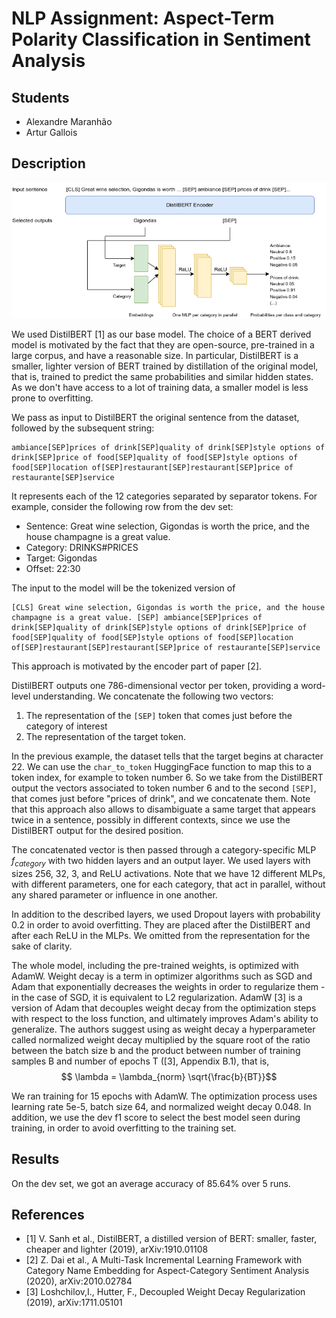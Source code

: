# NLP Assignment: Aspect-Term Polarity Classification in Sentiment Analysis

## Students

- Alexandre Maranhão
- Artur Gallois

## Description

![Model Architecture](architecture.png)

We used DistilBERT [1] as our base model. The choice of a BERT derived model is motivated by the fact that they are open-source, pre-trained in a large corpus, and have a reasonable size. In particular, DistilBERT is a smaller, lighter version of BERT trained by distillation of the original model, that is, trained to predict the same probabilities and similar hidden states. As we don't have access to a lot of training data, a smaller model is less prone to overfitting.

We pass as input to DistilBERT the original sentence from the dataset, followed by the subsequent string:

```
ambiance[SEP]prices of drink[SEP]quality of drink[SEP]style options of drink[SEP]price of food[SEP]quality of food[SEP]style options of food[SEP]location of[SEP]restaurant[SEP]restaurant[SEP]price of restaurante[SEP]service
```

It represents each of the 12 categories separated by separator tokens. For example, consider the following row from the dev set:

- Sentence: Great wine selection, Gigondas is worth the price, and the house champagne is a great value.
- Category: DRINKS#PRICES
- Target: Gigondas
- Offset: 22:30

The input to the model will be the tokenized version of

```
[CLS] Great wine selection, Gigondas is worth the price, and the house champagne is a great value. [SEP] ambiance[SEP]prices of drink[SEP]quality of drink[SEP]style options of drink[SEP]price of food[SEP]quality of food[SEP]style options of food[SEP]location of[SEP]restaurant[SEP]restaurant[SEP]price of restaurante[SEP]service
```

This approach is motivated by the encoder part of paper [2].

DistilBERT outputs one 786-dimensional vector per token, providing a word-level understanding. We concatenate the following two vectors: 

1. The representation of the `[SEP]` token that comes just before the category of interest
2. The representation of the target token.

In the previous example, the dataset tells that the target begins at character 22. We can use the `char_to_token` HuggingFace function to map this to a token index, for example to token number 6. So we take from the DistilBERT output the vectors associated to token number 6 and to the second `[SEP]`, that comes just before "prices of drink", and we concatenate them. Note that this approach also allows to disambiguate a same target that appears twice in a sentence, possibly in different contexts, since we use the DistilBERT output for the desired position.

The concatenated vector is then passed through a category-specific MLP $f_{category}$ with two hidden layers and an output layer. We used layers with sizes 256, 32, 3, and ReLU activations. Note that we have 12 different MLPs, with different parameters, one for each category, that act in parallel, without any shared parameter or influence in one another.

In addition to the described layers, we used Dropout layers with probability 0.2 in order to avoid overfitting. They are placed after the DistilBERT and after each ReLU in the MLPs. We omitted from the representation for the sake of clarity.

The whole model, including the pre-trained weights, is optimized with AdamW. Weight decay is a term in optimizer algorithms such as SGD and Adam that exponentially decreases the weights in order to regularize them - in the case of SGD, it is equivalent to L2 regularization. AdamW [3] is a version of Adam that decouples weight decay from the optimization steps with respect to the loss function, and ultimately improves Adam's ability to generalize. The authors suggest using as weight decay a hyperparameter called normalized weight decay multiplied by the square root of the ratio between the batch size b and the product between number of training samples B and number of epochs T ([3], Appendix B.1), that is,
$$ \lambda = \lambda_{norm} \sqrt{\frac{b}{BT}}$$

We ran training for 15 epochs with AdamW. The optimization process uses learning rate 5e-5, batch size 64, and normalized weight decay 0.048. In addition, we use the dev f1 score to select the best model seen during training, in order to avoid overfitting to the training set.

## Results

On the dev set, we got an average accuracy of 85.64% over 5 runs.

## References 

- [1] V. Sanh et al., DistilBERT, a distilled version of BERT: smaller, faster, cheaper and lighter (2019), arXiv:1910.01108
- [2] Z. Dai et al., A Multi-Task Incremental Learning Framework with Category Name Embedding for Aspect-Category Sentiment Analysis (2020), arXiv:2010.02784
- [3] Loshchilov,I., Hutter, F., Decoupled Weight Decay Regularization (2019), arXiv:1711.05101